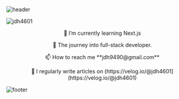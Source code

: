![header](https://capsule-render.vercel.app/api?type=waving&color=0:134E5E,100:71B280&height=240&section=header&text=DongHyun%20Jung&fontSize=65&fontColor=eef2f3&animation=fadeIn&descAlignY=10)

<p align="left"> <img src="https://komarev.com/ghpvc/?username=jdh4601&label=Profile%20views&color=0e75b6&style=flat" alt="jdh4601" /> </p>

<p align="center">🌱 I’m currently learning Next.js</p>
<p align="center">🚀 The journey into full-stack developer.</p>
<p align="center">📫 How to reach me **jdh9490@gmail.com**</p>
<p align="center">📝 I regularly write articles on (https://velog.io/@jdh4601](https://velog.io/@jdh4601)</p>

![footer](https://capsule-render.vercel.app/api?type=waving&color=0:134E5E,100:71B280&height=160&section=footer)
